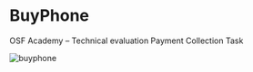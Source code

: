 # BuyPhone
OSF Academy – Technical evaluation Payment Collection Task

![buyphone](https://user-images.githubusercontent.com/83495182/203168697-2a3b0e25-1d43-403a-8063-7fb6d28c5187.gif)
